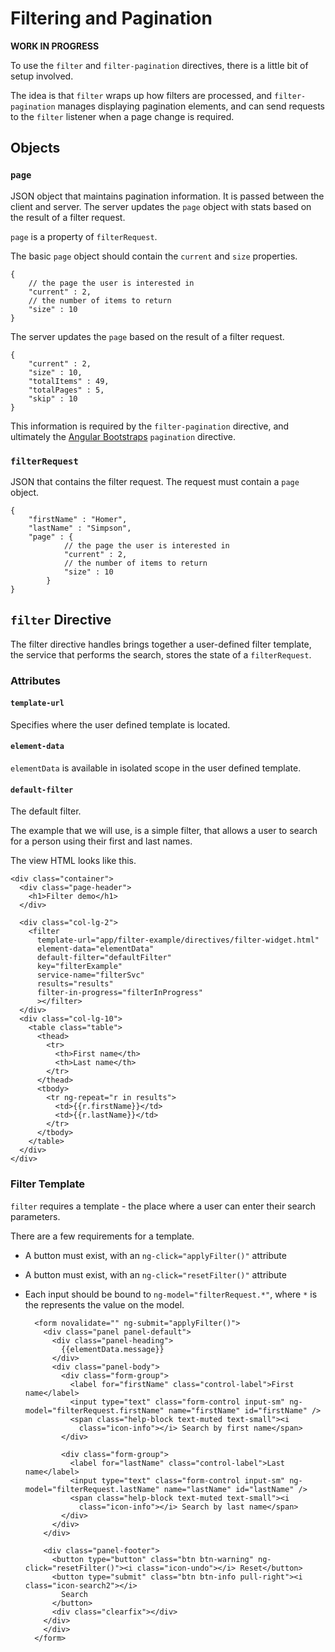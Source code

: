 # Filtering and Pagination

__WORK IN PROGRESS__

To use the ```filter``` and ```filter-pagination``` directives, there is a little bit of setup involved.

The idea is that ```filter``` wraps up how filters are processed, and ```filter-pagination``` manages displaying pagination elements, and can send requests to the ```filter``` listener when a page change is required.

## Objects

### ```page```

JSON object that maintains pagination information.  It is passed between the client and server.  The server updates the ```page``` object with stats based on the result of a filter request.

```page``` is a property of ```filterRequest```.

The basic ```page``` object should contain the ```current``` and ```size``` properties.

	{
		// the page the user is interested in
		"current" : 2,
		// the number of items to return
		"size" : 10
	}

The server updates the ```page``` based on the result of a filter request.

	{
		"current" : 2,
		"size" : 10,
		"totalItems" : 49,
		"totalPages" : 5,
		"skip" : 10
	}

This information is required by the ```filter-pagination``` directive, and ultimately the [Angular Bootstraps](http://angular-ui.github.io/bootstrap/) ```pagination``` directive.


### ```filterRequest```

JSON that contains the filter request.  The request must contain a ```page``` object.

	{
		"firstName" : "Homer",
		"lastName" : "Simpson",
		"page" : {
				// the page the user is interested in
				"current" : 2,
				// the number of items to return
				"size" : 10
			}
	}



## ```filter``` Directive

The filter directive handles brings together a user-defined filter template, the service that performs the search, stores the state of a ```filterRequest```.

###  Attributes

#### ```template-url```

Specifies where the user defined template is located.

#### ```element-data```

```elementData``` is available in isolated scope in the user defined template.

#### ```default-filter```

The default filter.

The example that we will use, is a simple filter, that allows a user to search for a person using their first and last names.

The view HTML looks like this.

	<div class="container">
	  <div class="page-header">
	    <h1>Filter demo</h1>
	  </div>
	
	  <div class="col-lg-2">
	    <filter
	      template-url="app/filter-example/directives/filter-widget.html"
		  element-data="elementData"
		  default-filter="defaultFilter"
		  key="filterExample"
		  service-name="filterSvc"
	      results="results"
	      filter-in-progress="filterInProgress"
	      ></filter>
	  </div>
	  <div class="col-lg-10">
	    <table class="table">
	      <thead>
	        <tr>
	          <th>First name</th>
	          <th>Last name</th>
	        </tr>
	      </thead>
	      <tbody>
	        <tr ng-repeat="r in results">
	          <td>{{r.firstName}}</td>
	          <td>{{r.lastName}}</td>
	        </tr>
	      </tbody>
	    </table>
	  </div>
	</div>  



### Filter Template

```filter``` requires a template - the place where a user can enter their search parameters.

There are a few requirements for a template.

* A button must exist, with an ```ng-click="applyFilter()"``` attribute
* A button must exist, with an ```ng-click="resetFilter()"``` attribute
* Each input should be bound to ```ng-model="filterRequest.*"```, where ```*``` is the represents the value on the model.


		<form novalidate="" ng-submit="applyFilter()">
		  <div class="panel panel-default">
		    <div class="panel-heading">
		      {{elementData.message}}
		    </div>
		    <div class="panel-body">
		      <div class="form-group">
		        <label for="firstName" class="control-label">First name</label>
		        <input type="text" class="form-control input-sm" ng-model="filterRequest.firstName" name="firstName" id="firstName" />
		        <span class="help-block text-muted text-small"><i
		          class="icon-info"></i> Search by first name</span>
		      </div>
		
		      <div class="form-group">
		        <label for="lastName" class="control-label">Last name</label>
		        <input type="text" class="form-control input-sm" ng-model="filterRequest.lastName" name="lastName" id="lastName" />
		        <span class="help-block text-muted text-small"><i
		          class="icon-info"></i> Search by last name</span>
		      </div>
		    </div>
		  </div>
		
		  <div class="panel-footer">
		    <button type="button" class="btn btn-warning" ng-click="resetFilter()"><i class="icon-undo"></i> Reset</button>
		    <button type="submit" class="btn btn-info pull-right"><i class="icon-search2"></i>
		      Search
		    </button>
		    <div class="clearfix"></div>
		  </div>
		  </div>
		</form>


